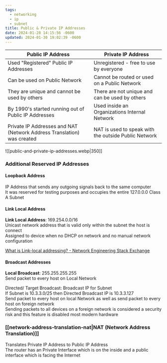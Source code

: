 ```yaml
---
tags:
  - networking
  - ip
  - subnet
title: Public & Private IP Addresses
date: 2024-01-28 14:15:56 -0600
updated: 2024-01-30 19:02:39 -0600
---
```


| Public IP Address                                                      | Private IP Address                                   |
| ---------------------------------------------------------------------- | ---------------------------------------------------- |
| Used "Registered" Public IP Addresses                                  | Unregistered - free to use by everyone               |
| Can be used on Public Network                                          | Cannot be routed or used on a Public Network         |
| They are unique and cannot be used by others                           | There are not unique and can be used by others       |
| By 1990's started running out of Public IP Addresses                   | Used inside an Organizations Internal Network        |
| Private IP Addresses and NAT (Network Address Translation) was created | NAT is used to speak with the outside Public Network |

![[public-and-private-ip-addresses.webp|350]]

### Additional Reserved IP Addresses

#### Loopback Address
IP Address that sends any outgoing signals back to the same computer  
It was reserved for testing purposes and occupies the entire 127.0.0.0 Class A Subnet  

#### Link Local Address
**Link Local Address**: 169.254.0.0/16  
Unicast network address that is valid only within the subnet the host is connect  
Assigned to device when no DHCP on network and no manual network configuration

[What is Link-local addressing? - Network Engineering Stack Exchange](https://networkengineering.stackexchange.com/questions/24749/what-is-link-local-addressing)

#### Broadcast Addresses
**Local Broadcast**: 255.255.255.255  
Send packet to every host on Local Network

Directed/ Target Broadcast: Broadcast IP for Subnet  
If Subnet is 10.3.3.0/25 then Directed Broadcast IP is 10.3.3.127  
Send packet to every host on local Network as well as send packet to every host on foreign network  
Sending packets to all devices on a foreign network is considered a security risk and this feature is disabled most modern hardware

### [[network-address-translation-nat|NAT (Network Address Translation)]]
Translates Private IP Address to Public IP Address    
The router has an Private Interface which is on the inside and a public interface which is facing the Internet